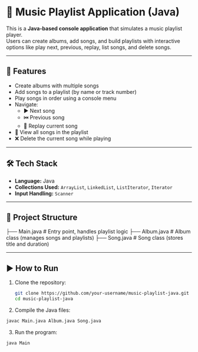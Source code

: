 # 🎵 Music Playlist Application (Java)

This is a **Java-based console application** that simulates a music playlist player.  
Users can create albums, add songs, and build playlists with interactive options like play next, previous, replay, list songs, and delete songs.

---

## 🚀 Features
- Create albums with multiple songs  
- Add songs to a playlist (by name or track number)  
- Play songs in order using a console menu  
- Navigate:
  - ▶️ Next song  
  - ⏮️ Previous song  
  - 🔁 Replay current song  
- 📜 View all songs in the playlist  
- ❌ Delete the current song while playing  

---

## 🛠️ Tech Stack
- **Language:** Java  
- **Collections Used:** `ArrayList`, `LinkedList`, `ListIterator`, `Iterator`  
- **Input Handling:** `Scanner`  

---

## 📂 Project Structure
├── Main.java # Entry point, handles playlist logic
├── Album.java # Album class (manages songs and playlists)
├── Song.java # Song class (stores title and duration)


---

## ▶️ How to Run
1. Clone the repository:
   ```bash
   git clone https://github.com/your-username/music-playlist-java.git
   cd music-playlist-java
   ```
2. Compile the Java files:
```bash
javac Main.java Album.java Song.java
```
3. Run the program:
```
java Main
```
